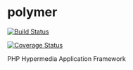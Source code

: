 polymer
=======

[![Build Status](https://travis-ci.org/fountainhead-solutions/polymer.svg)](https://travis-ci.org/fountainhead-solutions/polymer)

[![Coverage Status](https://coveralls.io/repos/fountainhead-solutions/polymer/badge.png)](https://coveralls.io/r/fountainhead-solutions/polymer)

PHP Hypermedia Application Framework
